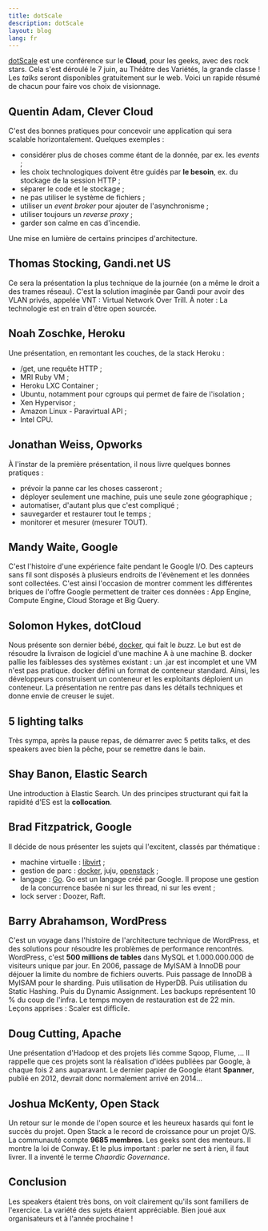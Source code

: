 ```yaml
---
title: dotScale
description: dotScale
layout: blog
lang: fr
---
```

[dotScale](http://www.dotscale.eu) est une conférence sur le **Cloud**, pour les geeks, avec des
rock stars. Cela s'est déroulé le 7 juin, au Théâtre des Variétés, la grande classe ! Les *talks*
seront disponibles gratuitement sur le web. Voici un rapide résumé de chacun pour faire vos choix de
visionnage.

## Quentin Adam, Clever Cloud

C'est des bonnes pratiques pour concevoir une application qui sera scalable horizontalement.
Quelques exemples :

-   considérer plus de choses comme étant de la donnée, par ex. les *events* ;
-   les choix technologiques doivent être guidés par **le besoin**, ex. du stockage de la session
    HTTP ;
-   séparer le code et le stockage ;
-   ne pas utiliser le système de fichiers ;
-   utiliser un *event broker* pour ajouter de l'asynchronisme ;
-   utiliser toujours un *reverse proxy* ;
-   garder son calme en cas d'incendie.

Une mise en lumière de certains principes d'architecture.

## Thomas Stocking, Gandi.net US

Ce sera la présentation la plus technique de la journée (on a même le droit a des trames réseau).
C'est la solution imaginée par Gandi pour avoir des VLAN privés, appelée VNT : Virtual Network Over
Trill. À noter : La technologie est en train d'être open sourcée.

## Noah Zoschke, Heroku

Une présentation, en remontant les couches, de la stack Heroku :

-   /get, une requête HTTP ;
-   MRI Ruby VM ;
-   Heroku LXC Container ;
-   Ubuntu, notamment pour cgroups qui permet de faire de l'isolation ;
-   Xen Hypervisor ;
-   Amazon Linux - Paravirtual API ;
-   Intel CPU.

## Jonathan Weiss, Opworks

À l'instar de la première présentation, il nous livre quelques bonnes pratiques :

-   prévoir la panne car les choses casseront ;
-   déployer seulement une machine, puis une seule zone géographique ;
-   automatiser, d'autant plus que c'est compliqué ;
-   sauvegarder et restaurer tout le temps ;
-   monitorer et mesurer (mesurer TOUT).

## Mandy Waite, Google

C'est l'histoire d'une expérience faite pendant le Google I/O. Des capteurs sans fil sont disposés à
plusieurs endroits de l'évènement et les données sont collectées. C'est ainsi l'occasion de montrer
comment les différentes briques de l'offre Google permettent de traiter ces données : App Engine,
Compute Engine, Cloud Storage et Big Query.

## Solomon Hykes, dotCloud

Nous présente son dernier bébé, [docker](http://www.docker.io/), qui fait le *buzz*. Le but est de
résoudre la livraison de logiciel d'une machine A à une machine B. docker pallie les faiblesses des
systèmes existant : un .jar est incomplet et une VM n'est pas pratique. docker défini un format de
conteneur standard. Ainsi, les développeurs construisent un conteneur et les exploitants déploient
un conteneur. La présentation ne rentre pas dans les détails techniques et donne envie de creuser le
sujet.

## 5 lighting talks

Très sympa, après la pause repas, de démarrer avec 5 petits talks, et des speakers avec bien la
pêche, pour se remettre dans le bain.

## Shay Banon, Elastic Search

Une introduction à Elastic Search. Un des principes structurant qui fait la rapidité d'ES est la
**collocation**.

## Brad Fitzpatrick, Google

Il décide de nous présenter les sujets qui l'excitent, classés par thématique :

-   machine virtuelle : [libvirt](http://libvirt.org/) ;
-   gestion de parc : [docker](http://www.docker.io/), juju, [openstack](http://www.openstack.org/)
    ;
-   langage : [Go](http://golang.org/). Go est un langage créé par Google. Il propose une gestion de
    la concurrence basée ni sur les thread, ni sur les event ;
-   lock server : Doozer, Raft.

## Barry Abrahamson, WordPress

C'est un voyage dans l'histoire de l'architecture technique de WordPress, et des solutions pour
résoudre les problèmes de performance rencontrés. WordPress, c'est **500 millions de tables** dans
MySQL et 1.000.000.000 de visiteurs unique par jour. En 2006, passage de MyISAM à InnoDB pour
déjouer la limite du nombre de fichiers ouverts. Puis passage de InnoDB à MyISAM pour le sharding.
Puis utilisation de HyperDB. Puis utilisation du Static Hashing. Puis du Dynamic Assignment. Les
backups représentent 10 % du coup de l'infra. Le temps moyen de restauration est de 22 min. Leçons
apprises : Scaler est difficile.

## Doug Cutting, Apache

Une présentation d'Hadoop et des projets liés comme Sqoop, Flume, … Il rappelle que ces projets sont
la réalisation d'idées publiées par Google, à chaque fois 2 ans auparavant. Le dernier papier de
Google étant **Spanner**, publié en 2012, devrait donc normalement arrivé en 2014…

## Joshua McKenty, Open Stack

Un retour sur le monde de l'open source et les heureux hasards qui font le succès du projet. Open
Stack a le record de croissance pour un projet O/S. La communauté compte **9685 membres**. Les geeks
sont des menteurs. Il montre la loi de Conway. Et le plus important : parler ne sert à rien, il faut
livrer. Il a inventé le terme _Chaordic Governance_.

## Conclusion

Les speakers étaient très bons, on voit clairement qu'ils sont familiers de l'exercice. La variété
des sujets étaient appréciable. Bien joué aux organisateurs et à l'année prochaine !
